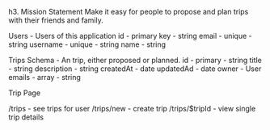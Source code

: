 h3. Mission Statement
Make it easy for people to propose and plan trips with their friends and family.

Users - Users of this application
id - primary key - string
email - unique - string
username - unique - string
name - string



Trips Schema - An trip, either proposed or planned.
id - primary - string
title - string
description - string
createdAt - date
updatedAd - date
owner - User
emails - array - string


Trip Page

/trips - see trips for user
/trips/new - create trip
/trips/$tripId - view single trip details